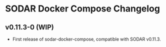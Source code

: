 # SODAR Docker Compose Changelog

## v0.11.3-0 (WIP)

- First release of sodar-docker-compose, compatible with SODAR v0.11.3.
